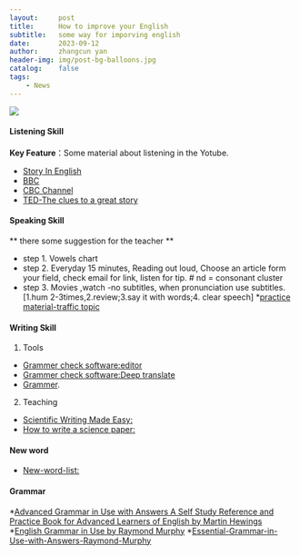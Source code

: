 ```yaml
---
layout:     post
title:      How to improve your English
subtitle:   some way for imporving english
date:       2023-09-12
author:     zhangcun yan
header-img: img/post-bg-balloons.jpg
catalog:    false
tags:
    - News
---
```


![]({{site.baseurl}}/img/logo.png)

#### Listening Skill

**Key Feature**：Some material about listening in the Yotube.
* [Story In English](https://www.youtube.com/@WooEnglish)
* [BBC](https://www.bbc.com/)
* [CBC Channel](https://www.bbc.com/)
* [TED-The clues to a great story](https://www.youtube.com/watch?v=KxDwieKpawg)

#### Speaking Skill
** there some suggestion for the teacher **
* step 1. Vowels chart
* step 2. Everyday 15 minutes, Reading out loud, Choose an article form your field, check email for link, listen for tip. # nd = consonant cluster
* step 3. Movies ,watch -no subtitles, when pronunciation use subtitles.[1.hum 2-3times,2.review;3.say it with words;4. clear speech]
*[practice material-traffic topic](https://www.brookings.edu/articles/traffic-why-its-getting-worse-what-government-can-do/#intro)

#### Writing Skill
1. Tools
* [Grammer check software:editor](https://instatext.io/editor/?v2=1&u=695897452280&t=c) 
* [Grammer check software:Deep translate](https://www.deepl.com/translator)
* [Grammer](https://www.englishgrammar101.com/).
2. Teaching
* [Scientific Writing Made Easy:](https://esajournals.onlinelibrary.wiley.com/doi/full/10.1002/bes2.1258)
* [How to write a science paper:](https://www.youtube.com/watch?v=Vky9PDKx5KU)

#### New word

* [New-word-list:](https://yanzhangcun.github.io/files/ebooks/Template_Vocabulary.pdf)

#### Grammar
*[Advanced Grammar in Use with Answers A Self Study Reference and Practice Book for Advanced Learners of English by Martin Hewings](https://drive.google.com/file/d/13Hjl34S7GMGVWc0tUDYt5_ip7xsWENuR/view?usp=drive_link)
*[English Grammar in Use by Raymond Murphy](https://drive.google.com/file/d/1-A-_I7Tj6P1rC8kPlAYyiD0VXqndhJtu/view?usp=drive_link)
*[Essential-Grammar-in-Use-with-Answers-Raymond-Murphy](https://drive.google.com/file/d/1oIec3ajHQN2G-1C-sAkKidL5XrYwiUDL/view?usp=drive_link)
